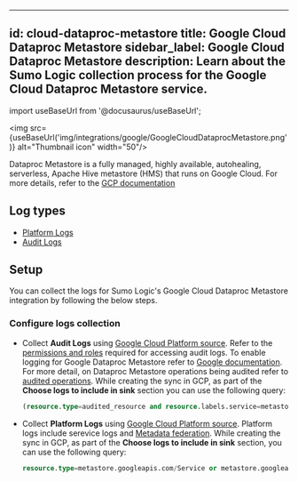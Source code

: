 
---
id: cloud-dataproc-metastore
title: Google Cloud Dataproc Metastore
sidebar_label: Google Cloud Dataproc Metastore
description: Learn about the Sumo Logic collection process for the Google Cloud Dataproc Metastore service.
---

import useBaseUrl from '@docusaurus/useBaseUrl';

<img src={useBaseUrl('img/integrations/google/GoogleCloudDataprocMetastore.png')} alt="Thumbnail icon" width="50"/>


Dataproc Metastore is a fully managed, highly available, autohealing, serverless, Apache Hive metastore (HMS) that runs on Google Cloud.  For more details, refer to the [GCP documentation](https://cloud.google.com/dataproc-metastore/docs/overview)

## Log types

* [Platform Logs](https://docs.aws.amazon.com/appflow/latest/userguide/monitoring-cloudwatch.html)
* [Audit Logs](https://docs.aws.amazon.com/appflow/latest/userguide/appflow-cloudtrail-logs.html)

## Setup
You can collect the logs for Sumo Logic's Google Cloud Dataproc Metastore integration by following the below steps.

### Configure logs collection

* Collect **Audit Logs** using [Google Cloud Platform source](/docs/send-data/hosted-collectors/google-source/google-cloud-platform-source). Refer to the [permissions and roles](https://cloud.google.com/dataproc-metastore/docs/audit-logging#audit_log_permissions) required for accessing audit logs. To enable logging for Google Dataproc Metastore refer to [Google documentation](https://cloud.google.com/dataproc-metastore/docs/audit-logging#enabling_audit_logging). For more detail, on Dataproc Metastore operations being audited refer to [audited operations](https://cloud.google.com/dataproc-metastore/docs/audit-logging#audited_operations). While creating the sync in GCP, as part of the **Choose logs to include in sink** section you can use the following query:
   ```sql
   (resource.type=audited_resource and resource.labels.service=metastore.googleapis.com)
   ```
* Collect **Platform Logs** using [Google Cloud Platform source](/docs/send-data/hosted-collectors/google-source/google-cloud-platform-source). Platform logs include serevice logs and [Metadata federation](https://cloud.google.com/dataproc-metastore/docs/hms-federation). While creating the sync in GCP, as part of the **Choose logs to include in sink** section, you can use the following query:
   ```sql
   resource.type=metastore.googleapis.com/Service or metastore.googleapis.com/Federation
   ```